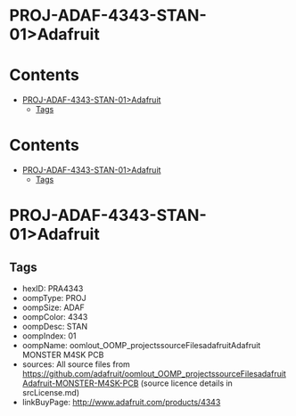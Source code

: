 
PROJ-ADAF-4343-STAN-01>Adafruit
===============================

Contents
========

* [PROJ-ADAF-4343-STAN-01>Adafruit](#proj-adaf-4343-stan-01adafruit)
	* [Tags](#tags)

Contents
========

* [PROJ-ADAF-4343-STAN-01>Adafruit](#proj-adaf-4343-stan-01adafruit)
	* [Tags](#tags)

# PROJ-ADAF-4343-STAN-01>Adafruit

## Tags

- hexID: PRA4343
- oompType: PROJ
- oompSize: ADAF
- oompColor: 4343
- oompDesc: STAN
- oompIndex: 01
- oompName: oomlout_OOMP_projectssourceFilesadafruitAdafruit MONSTER M4SK PCB
- sources: All source files from https://github.com/adafruit/oomlout_OOMP_projectssourceFilesadafruitAdafruit-MONSTER-M4SK-PCB (source licence details in srcLicense.md)
- linkBuyPage: http://www.adafruit.com/products/4343
